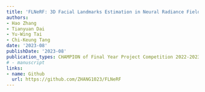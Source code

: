 ```yaml
---
title: 'FLNeRF: 3D Facial Landmarks Estimation in Neural Radiance Fields'
authors:
- Hao Zhang
- Tianyuan Dai
- Yu-Wing Tai
- Chi-Keung Tang
date: '2023-08'
publishDate: '2023-08'
publication_types: CHAMPION of Final Year Project Competition 2022-2023, IEEE (Hong Kong) Computational Intelligence Chapter
# - manuscript
links: 
- name: Github
  url: https://github.com/ZHANG1023/FLNeRF
---
```

